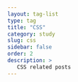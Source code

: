 ```yaml
---
layout: tag-list
type: tag
title: "CSS"
category: study
slug: css
sidebar: false
order: 2
description: >
   CSS related posts
---
```


